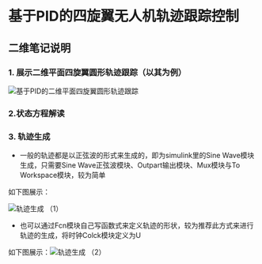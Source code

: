 

# 基于PID的四旋翼无人机轨迹跟踪控制

## 二维笔记说明

 ### 1. 展示二维平面四旋翼圆形轨迹跟踪（以其为例）
 ![基于PID的二维平面四旋翼圆形轨迹跟踪](/imgs/2025-04-29/2zgJqCdRNayZgQQu.png)

### 2.状态方程解读


### 3. 轨迹生成

- 一般的轨迹都是以正弦波的形式来生成的，即为simulink里的Sine Wave模块生成，只需要Sine Wave正弦波模块、Outpart输出模块、Mux模块与To Workspace模块，较为简单

如下图展示：

![轨迹生成 （1）](/imgs/2025-04-29/pFWBZW8TqOlMpRLl.png)

- 也可以通过Fcn模块自己写函数式来定义轨迹的形状，较为推荐此方式来进行轨迹的生成，将时钟Colck模块定义为U

如下图展示：![轨迹生成 （2）](/imgs/2025-04-29/z0ECQc1znVrJvRlf.png)
<!--stackedit_data:
eyJoaXN0b3J5IjpbNDE5NzQ4NTY0LC02MzE3NTI3MzUsNDQwOT
A1NjE5XX0=
-->
